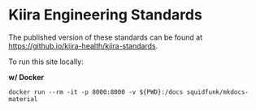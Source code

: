 # Kiira Engineering Standards

The published version of these standards can be found at https://github.io/kiira-health/kiira-standards.

To run this site locally:

__w/ Docker__

```
docker run --rm -it -p 8000:8000 -v ${PWD}:/docs squidfunk/mkdocs-material
```